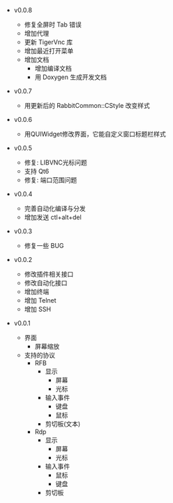 - v0.0.8
  + 修复全屏时 Tab 错误
  + 增加代理
  + 更新 TigerVnc 库
  + 增加最近打开菜单
  + 增加文档
    - 增加编译文档
    - 用 Doxygen 生成开发文档
  
- v0.0.7
  + 用更新后的 RabbitCommon::CStyle 改变样式
  
- v0.0.6
  + 用QUIWidget修改界面，它能自定义窗口标题栏样式
  
- v0.0.5
  + 修复: LIBVNC光标问题
  + 支持 Qt6
  + 修复: 端口范围问题

- v0.0.4
  + 完善自动化编译与分发
  + 增加发送 ctl+alt+del
  
- v0.0.3
  + 修复一些 BUG
  
- v0.0.2
  + 修改插件相关接口
  + 修改自动化接口
  + 增加终端
  + 增加 Telnet
  + 增加 SSH
  
- v0.0.1
  + 界面
    - 屏幕缩放
  + 支持的协议
    - RFB
      + 显示
        - 屏幕
        - 光标
      + 输入事件
        - 键盘
        - 鼠标
      + 剪切板(文本)
    - Rdp
      + 显示
        - 屏幕
        - 光标
      + 输入事件
        - 鼠标
        - 键盘
      + 剪切板
